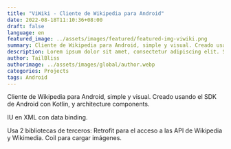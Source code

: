 ```yaml
---
title: "ViWiki - Cliente de Wikipedia para Android"
date: 2022-08-18T11:10:36+08:00
draft: false
language: en
featured_image: ../assets/images/featured/featured-img-viwiki.png
summary: Cliente de Wikipedia para Android, simple y visual. Creado usando el SDK de Android con Kotlin, y architecture components
description: Lorem ipsum dolor sit amet, consectetur adipiscing elit. Sed cursus, odio nec venenatis lacinia, lacus lectus varius nisi, in tristique mi purus ut libero. Vestibulum vel convallis felis. Ut finibus lorem vestibulum lobortis rhoncus.
author: TailBliss
authorimage: ../assets/images/global/author.webp
categories: Projects
tags: Android
---
```


Cliente de Wikipedia para Android, simple y visual. Creado usando el SDK de Android con Kotlin, y architecture components.

IU en XML con data binding.

Usa 2 bibliotecas de terceros: Retrofit para el acceso a las API de Wikipedia y Wikimedia. Coil para cargar imágenes.
